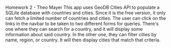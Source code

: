 Homework 2 - Theo Mayer
This app uses GeoDB Cities API to populate a SQLite database with countries and cities.
Since it is the free version, it only can fetch a limited number of countries and cities.
The user can click on the links in the navbar to be taken to two different forms for queries.
There's one where they can search for a country, and it will display some information about said country.
In the other one, they can filter cities by name, region, or country. It will then display cities that match that criteria.
